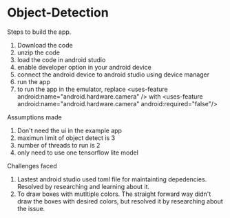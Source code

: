 # Object-Detection

Steps to build the app.
1. Download the code
2. unzip the code
3. load the code in android studio
4. enable developer option in your android device
5. connect the android device to android studio using device manager
6. run the app
7. to run the app in the emulator,
    replace \<uses-feature android:name="android.hardware.camera" />  with \<uses-feature android:name="android.hardware.camera" android:required="false"/>

Assumptions made
1. Don't need the ui in the example app
2. maximun limit of object detect is 3
3. number of threads to run is 2
4. only need to use one tensorflow lite model

Challenges faced
1. Lastest android studio used toml file for maintainting depedencies.
    Resolved by researching and learning about it.
2. To draw boxes with mutltiple colors.
   The straight forward way didn't draw the boxes with desired colors, but resolved it by researching about the issue.
